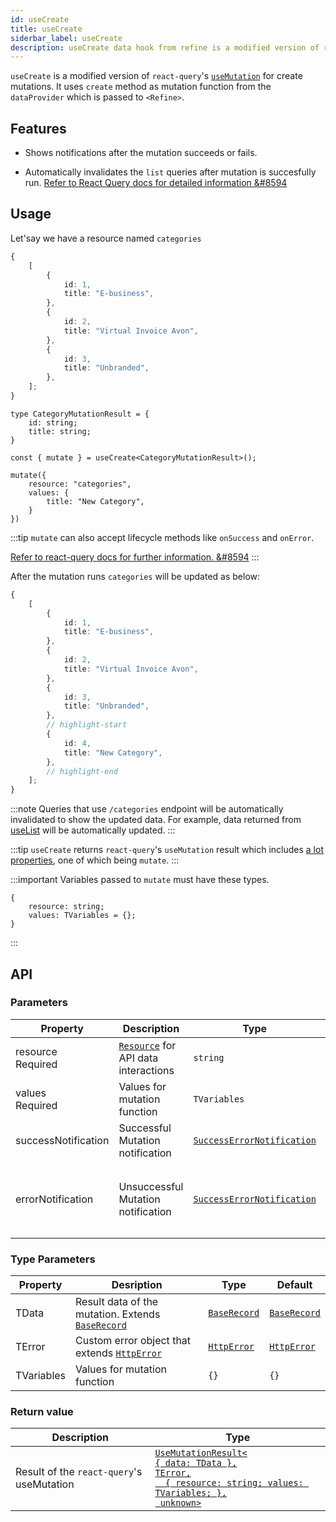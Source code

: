 ```yaml
---
id: useCreate
title: useCreate
siderbar_label: useCreate
description: useCreate data hook from refine is a modified version of react-query's useMutation for create mutations
---
```


`useCreate` is a modified version of `react-query`'s [`useMutation`](https://react-query.tanstack.com/reference/useMutation#) for create mutations. It uses `create` method as mutation function from the `dataProvider` which is passed to `<Refine>`.

## Features

* Shows notifications after the mutation succeeds or fails.

* Automatically invalidates the `list` queries after mutation is succesfully run.
[Refer to React Query docs for detailed information &#8594](https://react-query.tanstack.com/guides/invalidations-from-mutations)

## Usage

Let'say we have a resource named `categories`

```ts title="https://api.fake-rest.refine.dev/categories"
{
    [
        {
            id: 1,
            title: "E-business",
        },
        {
            id: 2,
            title: "Virtual Invoice Avon",
        },
        {
            id: 3,
            title: "Unbranded",
        },
    ];
}
```

```tsx
type CategoryMutationResult = {
    id: string;
    title: string;
}

const { mutate } = useCreate<CategoryMutationResult>();

mutate({
    resource: "categories",
    values: {
        title: "New Category",
    }
})
```

:::tip
`mutate` can also accept lifecycle methods like `onSuccess` and `onError`.

[Refer to react-query docs for further information. &#8594](https://react-query.tanstack.com/guides/mutations#mutation-side-effects)
:::

After the mutation runs `categories` will be updated as below:

```ts title="https://api.fake-rest.refine.dev/categories"
{
    [
        {
            id: 1,
            title: "E-business",
        },
        {
            id: 2,
            title: "Virtual Invoice Avon",
        },
        {
            id: 3,
            title: "Unbranded",
        },
        // highlight-start
        {
            id: 4,
            title: "New Category",
        },
        // highlight-end
    ];
}
```
:::note
Queries that use `/categories` endpoint will be automatically invalidated to show the updated data. For example, data returned from [useList](useList.md) will be automatically updated.
:::

:::tip
`useCreate` returns `react-query`'s `useMutation` result which includes [a lot properties](https://react-query.tanstack.com/reference/useMutation), one of which being `mutate`.
:::

:::important
Variables passed to `mutate` must have these types.

```tsx
{
    resource: string;
    values: TVariables = {};
}
```
:::

## API
### Parameters

| Property                                            | Description                               | Type                                                                       | Default                                                      |
| --------------------------------------------------- | ----------------------------------------- | -------------------------------------------------------------------------- | ------------------------------------------------------------ |
| resource  <div className=" required">Required</div> | [`Resource`](/api-references/components/resource.md) for API data interactions | `string`                                                                   |                                                              |
| values  <div className=" required">Required</div>   | Values for mutation function              | `TVariables`                                                               | {}                                                           |
| successNotification                                 | Successful Mutation notification          | [`SuccessErrorNotification`](../../interfaces.md#successerrornotification) | "Successfully created `resource`"                            |
| errorNotification                                   | Unsuccessful Mutation notification        | [`SuccessErrorNotification`](../../interfaces.md#successerrornotification) | "There was an error creating `resource` (status code: `statusCode`)" |

### Type Parameters


| Property   | Desription                                                                          | Type                                           | Default                                        |
| ---------- | ----------------------------------------------------------------------------------- | ---------------------------------------------- | ---------------------------------------------- |
| TData      | Result data of the mutation. Extends [`BaseRecord`](../../interfaces.md#baserecord) | [`BaseRecord`](../../interfaces.md#baserecord) | [`BaseRecord`](../../interfaces.md#baserecord) |
| TError     | Custom error object that extends [`HttpError`](../../interfaces.md#httperror)       | [`HttpError`](../../interfaces.md#httperror)   | [`HttpError`](../../interfaces.md#httperror)   |
| TVariables | Values for mutation function                                                        | `{}`                                           | `{}`                                           |
### Return value

| Description                               | Type                                                                                                                                                                                   |
| ----------------------------------------- | -------------------------------------------------------------------------------------------------------------------------------------------------------------------------------------- |
| Result of the `react-query`'s useMutation | [`UseMutationResult<`<br/>`{ data: TData },`<br/>`TError,`<br/>`  { resource: string; values: TVariables; },`<br/>` unknown>`](https://react-query.tanstack.com/reference/useMutation) |

